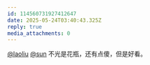 ```yaml
---
id: 114560731927412647
date: 2025-05-24T03:40:43.325Z
reply: true
media_attachments: 0
---
```


[@laoliu](https://l22.org/@laoliu) [@sun](https://jiong.us/@sun) 不光是花瓶，还有点傻，但是好看。

